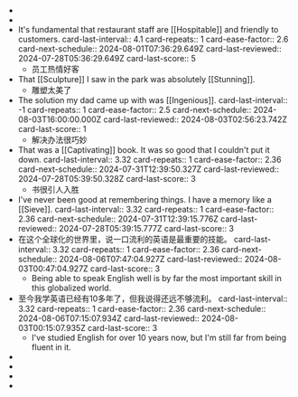 -
-
- It's fundamental that restaurant staff are [[Hospitable]] and friendly to customers.
  card-last-interval:: 4.1
  card-repeats:: 1
  card-ease-factor:: 2.6
  card-next-schedule:: 2024-08-01T07:36:29.649Z
  card-last-reviewed:: 2024-07-28T05:36:29.649Z
  card-last-score:: 5
	- 员工热情好客
- That [[Sculpture]] I saw in the park was absolutely [[Stunning]].
	- 雕塑太美了
- The solution my dad came up with was [[Ingenious]].
  card-last-interval:: -1
  card-repeats:: 1
  card-ease-factor:: 2.5
  card-next-schedule:: 2024-08-03T16:00:00.000Z
  card-last-reviewed:: 2024-08-03T02:56:23.742Z
  card-last-score:: 1
	- 解决办法很巧妙
- That was a [[Captivating]] book. It was so good that I couldn't put it down.
  card-last-interval:: 3.32
  card-repeats:: 1
  card-ease-factor:: 2.36
  card-next-schedule:: 2024-07-31T12:39:50.327Z
  card-last-reviewed:: 2024-07-28T05:39:50.328Z
  card-last-score:: 3
	- 书很引人入胜
- I've never been good at remembering things. I have a memory like a [[Sieve]].
  card-last-interval:: 3.32
  card-repeats:: 1
  card-ease-factor:: 2.36
  card-next-schedule:: 2024-07-31T12:39:15.776Z
  card-last-reviewed:: 2024-07-28T05:39:15.777Z
  card-last-score:: 3
- 在这个全球化的世界里，说一口流利的英语是最重要的技能。
  card-last-interval:: 3.32
  card-repeats:: 1
  card-ease-factor:: 2.36
  card-next-schedule:: 2024-08-06T07:47:04.927Z
  card-last-reviewed:: 2024-08-03T00:47:04.927Z
  card-last-score:: 3
	- Being able to speak English well is by far the most important skill in this globalized world.
- 至今我学英语已经有10多年了，但我说得还远不够流利。
  card-last-interval:: 3.32
  card-repeats:: 1
  card-ease-factor:: 2.36
  card-next-schedule:: 2024-08-06T07:15:07.934Z
  card-last-reviewed:: 2024-08-03T00:15:07.935Z
  card-last-score:: 3
	- I've studied English for over 10 years now, but I'm still far from being fluent in it.
-
-
-
-